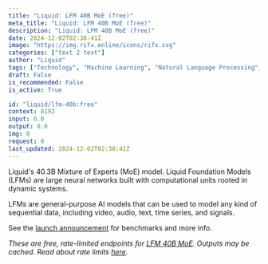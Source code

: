 ```yaml
---
title: "Liquid: LFM 40B MoE (free)"
meta_title: "Liquid: LFM 40B MoE (free)"
description: "Liquid: LFM 40B MoE (free)"
date: 2024-12-02T02:38:41Z
image: "https://img.rifx.online/icons/rifx.svg"
categories: ["text 2 text"]
author: "Liquid"
tags: ["Technology", "Machine Learning", "Natural Language Processing", "Data Science", "Generative AI", "Free"]
draft: False
is_recommended: False
is_active: True

id: "liquid/lfm-40b:free"
context: 8192
input: 0.0
output: 0.0
img: 0
request: 0
last_updated: 2024-12-02T02:38:41Z
---
```


Liquid's 40.3B Mixture of Experts (MoE) model. Liquid Foundation Models (LFMs) are large neural networks built with computational units rooted in dynamic systems.

LFMs are general-purpose AI models that can be used to model any kind of sequential data, including video, audio, text, time series, and signals.

See the [launch announcement](https://www.liquid.ai/liquid-foundation-models) for benchmarks and more info.

_These are free, rate-limited endpoints for [LFM 40B MoE](/liquid/lfm-40b). Outputs may be cached. Read about rate limits [here](/docs/limits)._


